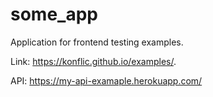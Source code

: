 # some_app

Application for frontend testing examples.

Link: https://konflic.github.io/examples/.

API: https://my-api-examaple.herokuapp.com/
